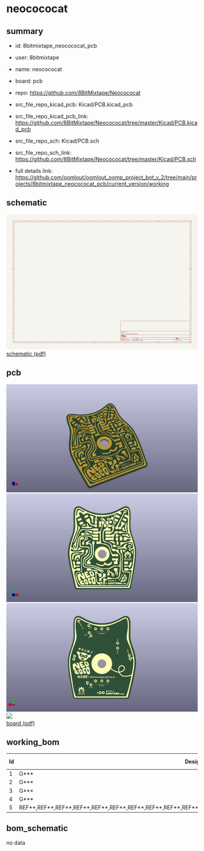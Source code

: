 # neocococat
 
## summary 
* id: 8bitmixtape_neocococat_pcb
* user: 8bitmixtape
* name: neocococat
* board: pcb
* repo: https://github.com/8BitMixtape/Neocococat
* src_file_repo_kicad_pcb: Kicad/PCB.kicad_pcb
* src_file_repo_kicad_pcb_link: https://github.com/8BitMixtape/Neocococat/tree/master/Kicad/PCB.kicad_pcb


* src_file_repo_sch: Kicad/PCB.sch
* src_file_repo_sch_link: https://github.com/8BitMixtape/Neocococat/tree/master/Kicad/PCB.sch
* full details link: https://github.com/oomlout/oomlout_oomp_project_bot_v_2/tree/main/projects/8bitmixtape_neocococat_pcb/current_version/working  

## schematic  
![](working_schematic_600.png)  
[schematic (pdf)](working_schematic.pdf)  

## pcb  
![](working_3d_600.png) 
![](working_3d_front_600.png)  
![](working_3d_back_600.png)  
![](working_600.png)  
[board (pdf)](working.pdf)  

## working_bom
| Id | Designator | Footprint | Quantity | Designation | Supplier and ref |  | None | 
| --- | --- | --- | --- | --- | --- | --- | --- | 
| 1 | G*** | Neocococat_Front_copper_1 | 1 | LOGO |  |  | [''] | 
| 2 | G*** | Neocococat_Back_copper_mirror | 1 | LOGO |  |  | [''] | 
| 3 | G*** | Neocococat_Frontmask | 1 | LOGO |  |  | [''] | 
| 4 | G*** | Neocococat_Backmask | 1 | LOGO |  |  | [''] | 
| 5 | REF**,REF**,REF**,REF**,REF**,REF**,REF**,REF**,REF**,REF**,REF**,REF**,REF**,REF**,REF**,REF**,REF**,REF**,REF**,REF** | Cococat_hole_1x01 | 20 | Hole_1mm |  |  | [''] | 


## bom_schematic
no data


